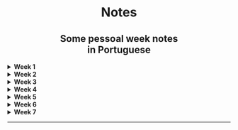  <h1 align="center">Notes </a> </h1>

  <h2 align="center"> Some pessoal week notes <br> in Portuguese</h2> 


<details>	
 <summary><b> Week 1 </b> </b></summary> 

 week 1
 --------
 O tópico desta semana é uma visão geral do que é a criptografia, bem como nosso primeiro exemplo de cifras. Os senhores aprenderão sobre pseudoaleatoriedade e como usá-la para criptografia. Também veremos algumas definições básicas de criptografia segura.

 --------
### **1. DES (Data Encryption Standard)**

- **Descrição**: Algoritmo de cifragem simétrica desenvolvido nos anos 70 pela IBM e padronizado pelo NIST em 1977.
- **Funcionamento**:
    - Usa **chave de 56 bits** (com 8 bits de paridade) e opera em **blocos de 64 bits**.
    - Realiza **16 rodadas** de permutações (P-boxes) e substituições (S-boxes), envolvendo uma função de expansão, XOR com a chave e substituição.
- **Propriedades**:
    - **Simetria**: Mesma chave para cifrar e decifrar.
    - **Eficiência**: Adequado para hardware dos anos 70/80.
- **Problemas**:
    - O tamanho pequeno da chave torna-o vulnerável a ataques de força bruta (quebrado em menos de 24 horas).
- **Status**: Substituído por algoritmos mais seguros (e.g., AES).

---

### **2. Triple DES (3DES)**

- **Descrição**: Extensão do DES para superar sua limitação de segurança.
- **Funcionamento**:
    - Aplica o DES três vezes sobre os dados: C=E(K3,D(K2,E(K1,M))).
        
        C=E(K3,D(K2,E(K1,M)))C = E(K_3, D(K_2, E(K_1, M)))
        
        - EEE: Cifragem.
        - DDD: Decifragem.
    - Pode operar com duas ou três chaves:
        - **Modo 2-chaves**: K1=K3 → Chave efetiva de 112 bits.
            
            K1=K3K_1 = K_3
            
        - **Modo 3-chaves**: Chave efetiva de 168 bits.
- **Propriedades**:
    - Resistente a ataques de força bruta e meet-in-the-middle.
    - Compatível com sistemas legados baseados em DES.
- **Problemas**:
    - Lento em comparação ao AES.
- **Status**: Gradualmente descontinuado em favor do AES (NIST descontinuou 3DES em 2023).

---

### **3. Double DES (2DES)**

- **Descrição**: Variante do DES que aplica o algoritmo duas vezes com duas chaves diferentes.
- **Funcionamento**:
    - C=E(K2,E(K1,M))C = E(K_2, E(K_1, M))C=E(K2,E(K1,M)), onde K1 e K2 são chaves independentes.
        
        K1K_1
        
        K2K_2
        
- **Problemas**:
    - Vulnerável ao ataque **meet-in-the-middle**, reduzindo a segurança efetiva de 112 bits para cerca de 257 operações (devido à necessidade de armazenamento e comparação de intermediários).
        
        2572^{57}
        
- **Status**: Não amplamente adotado, substituído por 3DES.

---

### **4. Triple DES em padrão NIST**

- **Descrição**: O NIST padronizou o 3DES para cenários de transição entre DES e AES.
- **Modos de operação**:
    - **ECB (Electronic Codebook)**: Divide os dados em blocos independentes (vulnerável a padrões repetidos).
    - **CBC (Cipher Block Chaining)**: Introduz encadeamento entre blocos para melhorar a segurança.
- **Problemas**:
    - Obsoleto devido ao desempenho inferior e aumento das vulnerabilidades teóricas (por exemplo, ataques de texto conhecido).
- **Status atual**: Descontinuado oficialmente pelo NIST em 2023.

---

### **5. AES (Advanced Encryption Standard)**

- **Descrição**: Algoritmo de cifragem simétrica que substituiu o DES/3DES como padrão em 2001.
- **Funcionamento**:
    - Baseado na cifra Rijndael.
    - Opera em **blocos de 128 bits**, com chaves de 128, 192 ou 256 bits.
    - Realiza 10, 12 ou 14 rodadas de operações, incluindo substituição (SubBytes), permutação (ShiftRows), mistura (MixColumns) e chave XOR (AddRoundKey).
- **Propriedades**:
    - Alta segurança e resistência contra ataques modernos, como análise diferencial ou de chave-relacionada.
    - Projetado para ser eficiente em hardware e software.
- **Uso**:
    - Amplamente adotado em protocolos de segurança (e.g., TLS, VPNs, criptografia de discos e dispositivos móveis).
- **Status**: Padrão global para cifragem simétrica.

---

### **6. LFSP (Linear Feedback Shift Register - Pseudo-Random)**

- **Descrição**: Um gerador de sequências pseudoaleatórias baseado em registradores de deslocamento com feedback linear.
- **Funcionamento**:
    - Um registro binário de tamanho n gera a próxima saída com base em valores anteriores e uma função de feedback.
        
        nn
        
    - Sequência periódica com bom desempenho estatístico.
- **Propriedades**:
    - Simples e eficiente em hardware.
    - Usado em cifras de fluxo e sistemas de comunicação (e.g., geração de chaves de sessão).
- **Problemas**:
    - **Inseguro para criptografia**: Se o estado interno for descoberto, as próximas saídas podem ser previstas.
- **Uso moderno**: Aplicações limitadas a sistemas onde segurança não é a prioridade principal.

---

### **7. PRG (Pseudo-Random Generator)**

- **Descrição**: Um algoritmo que expande uma semente curta em uma sequência de bits pseudoaleatórios, com aparência indistinguível de aleatórios.
- **Propriedades**:
    - Indistinguibilidade: Um PRG seguro torna suas saídas imprevisíveis.
    - Base em problemas difíceis (e.g., RSA, curvas elípticas) para segurança criptográfica.
- **Usos**:
    - Geração de chaves criptográficas.
    - Algoritmos de cifra de fluxo e protocolos de segurança.
- **Exemplo seguro**:
    - PRG baseados em AES ou funções hash modernas (SHA-256).
- **Status**: Fundamental para criptografia moderna.
 
 ------------------------------------------------------------------------
  </details>
 
  <details>	
 <summary><b> Week 2 </b></summary> 

week 2
--------

Apresentamos uma nova primitiva chamada cifra de bloco que nos permitirá criar formas mais poderosas de criptografia. Examinaremos algumas construções clássicas de cifras de bloco (AES e 3DES) e veremos como usá-las para criptografia. As cifras de bloco são o cavalo de batalha da criptografia e têm muitas aplicações. Na próxima semana, veremos como usar cifras de bloco para fornecer integridade de dados. A tarefa opcional de programação desta semana pede que os alunos criem um sistema de criptografia/descriptografia usando o AES.

--------
   
<h3 align="center"> <a> CPA Security : Semantic Security for many-time key</a>  </h3>

<h3 align="center">Ciphers insecure under CPA </h3>

Quando temos uma mensagem criptografia uma única vez, dado a mesma mensagem criptografada duas vezes não é realmente seguro pois, podemos mandar a mesma mensagem criptografada duas vezes, quando vemos que a forma semântica é a mesma, vemos que a forma semântica m1 e m2 semântica serão iguais, sabendo a forma que é a criptografia e descobrindo a mensagem secreta. Porque com o mesmo conteúdo nesses dois arquivos.

![image.png](https://i.imgur.com/A8up6Vw.png)

**Solution 1: Encriptação randomica:**

Uma forma que poderia ser abordada para resolver o problema de uma criptografia única seria a randomização dos caracteres criptografados.

Onde um algoritmo cifrado, será movido todo o texto para uma bola cheia de caracteres aleatórios com mensagens aleatórias, fazendo com o que o texto cifrado tenha o tamanho maior que o texto normal e não cifrado, fazendo com que texto simples tinha tenha o espaço maior de bits, fazendo com que por exemplo se o texto simples (não cifrado) tenha por volta de 128bits, o texto cifrado tenha que adicionar 128bits extras. o texto cifrado com o dobro do tamanho total do texto.

Portanto dessa forma a probabilidade da mesma mensagem cifrada mostrar textos diferentes é bem maior.

Então a criptografia randômica é uma boa solução mas em alguns casos ela realmente apresenta alguns custos.

![image.png](https://i.imgur.com/zGEIsWN.png)

**Solution 2: nonce-based Encryption:**

 Nonce é um valor publico, o adversário tem acesso a essa ao valor nonce, mas toda vez que for passada uma mensagem será escolhida um novo nonce para essa mensagem. ela não precisa sem segura e nem aleatória. O único requsito que o nonce tem que ser EXCLUSIVO. 

Um valor único que não pode ser repetir.

Um exemplo seria no protocolo http que por meio de um mecanismo de transporte confiável, que o pacotes enviados pelo remetente são considerados recebidos em ordem de destinatário. Portanto, se o remetente envia o pacote #5 e depois o pacote #6, o destinatário receberá o pacote o pacote #5 e em seguida o pacote #6 nessa ordem. Mostrando que teve mantida a ordem. 

Fazendo com que nesse caso não faça sentido incluir o nonce nos pacotes, porque o nonce está implícito entre os dois lados.

Ao contrario de por exemplo o protocolo Isec, que não garante a ordem de entrega dos pacotes, fazendo com que você possa receber o pacote #6 antes do pacote #5. Nsse caso, ainda é bom usar um contador de pacotes como nonce. mas agora o nonce precisa ser incluído no pacote para que o destinatário saiba qual nonce usar para descriptografar o pacote recebido.

Basicamente a criptografia baseada em nonce é uma maneira muito eficiente de obter segurança de CPA. Em particular, se o nonce estiber implícito, ele nem mesmo aumenta o tamanho do texto cifrado.

Nesse modo seria muito util na utilização de vários dispositivos, pode eu poderia ter dois dispositivos em lugares diferentes compartilhando a mesma mensagem, mas com crifras de nonce COMPLETAMENTE DIFERENTES, como em um laptop e um celular compatilhando a mesma mensagem mas com criptografias distintas uma da outra.

O NONCE SEMPRE VAI SER EXCLUSIVO.

<h3 align="center"> <a>CBC: Encadeamento de blocos de cifra. </a> </h3>

O encadeamento de blocos de cifra usa uma cifra de bloco para escolher a segurança do texto simples, em particular com o blocos de cifras aleatórios IVeX 

Utilizando o bloco cifrado na primeira cifra de bloco para passar uma mascara com os dois juntos para o segundo bloco de cifra e assim por diante, ate a 3 camada de m[3]

![image.png](https://i.imgur.com/bHkZwfx.png)

E o texto cifrado final será essencialmente o IV, o IV inical que escolhemos junto com todos os blocos de texto cifrado. Devo dizer que IV significa Vetor de Inicialização.

<h3 align="center"> <a>CBC: CPA Analysis </a> </h3>

No CBC, cada bloco cifrado é influenciado pelo bloco anterior e pelo vetor de inicialização (IV). Porém, se o IV for previsível ou reutilizado, o modo CBC pode se tornar vulnerável a ataques CPA. O atacante pode explorar a relação entre blocos de texto simples e cifrado para inferir informações sobre a chave ou os dados originais.

Tendo que ser muito muito muito meno que o valor de X. para descobrir o valor.

**CBC Não pode ser previsível, o invasor pode prever que o IV não é seguro para CPA**

![image.png](https://i.imgur.com/kSeXBoK.png)

An Exemple Crypto API (OpenSSL)

![image.png](https://i.imgur.com/xFAIjzg.png)

Muito importante que o programador saiba que isso precisa ser feito, caso contrário, a criptografia CBC é insegura. Um último detalhe técnico sobre CBC é o que fazer quando a mensagem não é um múltiplo do comprimento do bloco de cifra de bloco? Isso é o que fazemos se o último bloco de mensagem for menor que o comprimento do bloco AES, por exemplo? Então, o último bloco de mensagem tem menos de dezesseis bytes. E a resposta é se adicionarmos um pad ao último bloco para que ele fique com dezesseis bytes, tão longo quanto o tamanho do bloco AES. 
 Onde em um campo que você prencher 5 bytes com string de 55555 cada byte terá o valor de 5 em cada byte.
  Esse exemplo acontecer um problema quanto tiver 16 bytes
  
(copiei pq não entendiporranhumaaqui)<br>
Então suponha que o valor seja cinco, então ele simplesmente remove os últimos cinco bytes da mensagem. Agora a questão é o que fazemos se de fato a mensagem for um múltiplo de dezesseis bytes, então de fato nenhum preenchimento é necessário? Se não preenchermos nada, bem, isso é um problema porque o decifrador vai olhar para o último byte do último bloco que não faz parte da mensagem real e ele vai remover essa quantidade de bytes do texto simples. Então isso realmente seria um problema. Então a solução é, se de fato não houver nenhum preenchimento necessário, ainda assim temos que adicionar um bloco fictício. E já que adicionamos o bloco fictício, este seria um bloco que basicamente contém dezesseis bytes, cada um contendo o número dezesseis. Ok, então adicionamos essencialmente dezesseis blocos fictícios. O decifrador, que quando ele está decifrando, ele olha para o último byte do último bloco, ele vê que o valor é dezesseis, portanto ele remove o bloco inteiro. E o que sobra é o texto simples real. Então é um pouco lamentável que, de fato, se você estiver criptografando mensagens curtas com CBC e as mensagens tiverem, digamos, 32 bytes, então elas são um múltiplo de dezesseis bytes, então você tem que adicionar mais um bloco e fazer todos esses textos cifrados terem 48 bytes apenas para acomodar o preenchimento do CBC. Devo mencionar que há uma variante do CBC chamada CBC com roubo de texto cifrado que realmente evita esse problema.

Construction 2: Rand crt-mode

<h3 align="center"> <a>Randomized Counter Mode (CTR):</a> </h3>

![image.png](https://i.imgur.com/bx9KJRy.png)

É um modo de cifra de blocos que utiliza uma **PRF (Função Pseudoaleatória)** em vez de uma **PRP (Permutação Pseudoaleatória)**, tornando-o mais flexível que o CBC. No CTR, um vetor de inicialização (IV) aleatório é escolhido para cada mensagem. Este IV serve como base para gerar um "contador" que cifra os blocos da mensagem através de uma operação XOR com o resultado da função PRF.

**Principais Vantagens do CTR sobre o CBC:**

1. **Paralelização:**
    - CTR é totalmente paralelizável, permitindo a criptografia simultânea de blocos.
    - CBC é sequencial, dificultando o uso eficiente de hardware.
2. **Eficiência:**
    - Dispensa a operação de decriptação, utilizando apenas a PRF no sentido direto.
    - Compatível com primitivas como Salsa20 (uma PRF, não uma PRP).
3. **Segurança Aprimorada:**
    - CTR permite criptografar mais blocos com a mesma chave antes de comprometer a segurança, em comparação ao CBC.
    - CBC exige maior cautela na reutilização de chaves devido a parâmetros mais restritivos.
4. **Ausência de Problemas de Preenchimento:**
    - CBC requer a adição de blocos extras (dummy blocks) para mensagens que são múltiplos do tamanho do bloco.
    - CTR não enfrenta esse problema.
5. **Menor Expansão do Texto Cifrado:**
    - Em fluxos de mensagens pequenas, CBC expande significativamente o texto cifrado.
    - CTR mantém o tamanho do texto cifrado proporcional ao texto plano.

**Limitações de Ambos os Modos:**

- Tanto CBC quanto CTR garantem apenas confidencialidade, não fornecendo integridade.
- Para proteção contra adulterações, devem ser combinados com mecanismos de integridade, como autenticação criptográfica.

**Conclusão:**

O modo CTR supera o CBC em diversos aspectos cruciais: paralelização, segurança, eficiência e flexibilidade. Por isso, é amplamente recomendado em sistemas modernos. No entanto, ambos os modos devem ser complementados com mecanismos que garantam integridade para mitigar vulnerabilidades em cenários práticos.




 -----------------------------------------------------------------------------------------------------------------------------------------------
</details> 

<details>	
 <summary><b> Week 3 </b> </b></summary> 
 
week 3
--------
O tópico desta semana é a integridade dos dados. Discutiremos várias construções clássicas para sistemas MAC que são usadas para garantir a integridade dos dados. Por enquanto, discutiremos apenas como evitar a modificação de dados não secretos. Na próxima semana, voltaremos à criptografia e mostraremos como fornecer confidencialidade e integridade. O projeto de programação desta semana mostra como autenticar grandes arquivos de vídeo. Mesmo que o senhor não faça o projeto, leia a descrição do projeto - ele ensina um conceito importante chamado cadeia de hash.

--------
Um exemplo os arquivos do nosso disco no nosso Windows, que não são protegidos pois não tem problemas de confidencialidade ou em proteção de banners web onde eles também não tem medo de poderem copiar ou baixar as imagens no site… sem problemas de confidencialidade.

Mas existe outro caso MAC’s para fornecer integridade em mensagens, um código de autenticação que tem uma chave compartilhada entre ambos, onde com a mensagem gerada pelos dois junto com a tag de bob verifica se o valor vai ser “sim” ou “não”
![image.png](https://i.imgur.com/zFAvsLC.png)

Então considerando CRC, CRC é significa verifição de redundância cíclica. é mandada entro da tag de alice e mandada para a tag de bob para ver se o valor é correto ou não.

O problema desse modelo é que é muito facil para um atacante bloquear essa mensagem, e atacar emcima dela, só indo na mensagem m e tag que ela está completamente bloqueada (mesmo que ela esteja completamente encriptada, mas vai ser bloqueada) fazendo com que seja protegida por detecção de ataques randômicos mas não de ataques maliciosos. 

E nosso objetivo é garantir integridade até mesmo um atacante mal-intencionado não possa modificar as mensagens no caminho entre os dois.

Um chamado “Ataque de mensagem escolhida” que basicamente, Alice manda uma mensagem e quando enviada envia a tag junto com a mensagem fazendo com que ela envie as tag’s recebidas e manda para o atacante 

(Exemplo: Alice recebe um email, talvez Alice queria salvar o e-mail no disco , então ela computara a tag no disco , e ele peça para mandar mais informações, fazendo com que alice mande a sua tag junto com a tag do atacante que estava computavel no disco.

Esse caso dificuldade a criptografia da chave secreta aleatória. fazendo com que faça uma chave secreta errada.

A proteção de arquivos no sistema também é parecido com essa ideia, onde cada arquivo é seguro com uma tag, mas caso a maquina foi infectada as tag’s são modificadas em cada arquivo, fazendo com que o arquivo possa criar chaves validas em arquivos criados por ele mesmo, sem que o computador detecte essa invalidade pois ele é um programa valido pelo proprio dispositivo. 

Mas para contornar isso, precisar dar um reboot no sistema, e verificar o mac de cada arquivo, se ver que não tem tags validas o usuário detectará todos os arquivos que foram modificados pelo vírus. 

(o virus pode trocar os arquivos também, fazer com que um arquivo original seja copiado pelo virus, mas na verdade o arquivo original ser o arquivo detectado como viruse o virus ser o arquivo falando ser o orignal)

![image.png](https://i.imgur.com/a1MjkTN.png)

Os **Message Authentication Codes (MACs)** baseados em **Pseudo-Random Functions (PRFs)** são mecanismos criptográficos que garantem a integridade e autenticidade de mensagens. Esses MACs utilizam as propriedades das PRFs para gerar valores de autenticação difíceis de falsificar.

### Estrutura básica

Um MAC baseado em PRF funciona da seguinte forma:

1. Uma função PRF é usada como base, representada por Fk(x), onde:Fk(x)
    - k é uma chave secreta.
    - x é o valor de entrada (geralmente a mensagem ou uma transformação dela).
2. O MAC é gerado como MAC(k,m) = Fk(m), onde:MAC(k,m) = Fk(m)
    - k é a chave secreta compartilhada.
    - m é a mensagem que se deseja autenticar.

### Características principais

- **Integridade**: Um adversário não pode modificar a mensagem sem que o receptor perceba, pois a alteração resultaria em um MAC inválido.
- **Autenticidade**: Apenas quem conhece a chave secreta pode gerar o MAC correto para uma mensagem específica.
- **Segurança baseada na PRF**: A segurança do MAC depende da qualidade da PRF. Uma PRF bem projetada torna difícil para um adversário distinguir suas saídas de números verdadeiramente aleatórios.

### Vantagens dos MACs baseados em PRFs

1. **Eficiência computacional**: PRFs, como aquelas baseadas em construções de cifragem (por exemplo, AES), são rápidas e eficientes para aplicações práticas.
2. **Flexibilidade**: Podem ser aplicados a mensagens de tamanhos variados, geralmente usando técnicas como preenchimento ou divisão da mensagem em blocos.
3. **Segurança comprovada**: A segurança é formalmente analisada e está ligada à robustez da PRF subjacente.

### Exemplos práticos

Um exemplo comum de MAC baseado em PRF é o **HMAC (Hash-based Message Authentication Code)**. Ele utiliza uma função de hash criptográfica como PRF, combinando eficiência e segurança. A fórmula básica do HMAC é:

HMAC(k,m) = Hash((k ⊕ ipad) ∥ Hash((k ⊕ opad) ∥ m))

Onde:

- ⊕ é a operação XOR.
- ipad e opad são constantes específicas.
- Hash é uma função hash como SHA-256.

Esse tipo de MAC é amplamente usado em protocolos de segurança, como SSL/TLS, IPSec e outros.

**CBC-MAC:** 

tem uma simularidade muito grande com o AES, fazendo uma cifra por bloco, passando para cada matrix e criptando novamente.
![image](https://github.com/user-attachments/assets/d11e08d7-02c1-43bd-a169-b84d45826145)

Sendo no final uma chave independente F(k1) passando a tag depois disso tudo.

Fazendo com que o CBC-MAC seja seguro para mensagens de comprimento fixo, mas não é adequado para comprimentos variáveis sem modificações adicionais. Para aplicações práticas modernas, é recomendado o uso de **CMAC** ou outros esquemas de autenticação, como HMAC, que são mais robustos e seguros contra ataques conhecidos.

**NMAC:** 

Utiliza de uma forma um pouco diferente, a criptografia funciona onde os blocos criptografam a chave que está na função F passando pro cada bloco de M onde no final T que é a parte mais inidentificável do modelo NMAC, não sendo um mac muito seguro pois não conseguimos mapear este elemento T.

Um sistema de criptografia feita em cascata.
![image](https://github.com/user-attachments/assets/48a87ffc-1f5c-429d-9033-1629006585a8)

O **PMAC (Parallelizable Message Authentication Code)** e o **Carter-Wegman MAC** são métodos para gerar códigos de autenticação de mensagens (MACs), garantindo a integridade e autenticidade dos dados. Eis um resumo de ambos:

---

### **PMAC (Parallelizable Message Authentication Code)**

- **Definição**: Construção de MAC projetada para alta eficiência e paralelização.
- **Funcionamento**:
    1. Processa blocos de dados simultaneamente.
    2. Utiliza um cifrador de bloco (ex: AES) em modo especial para gerar o código de autenticação.
    3. Processa cada bloco independentemente, facilitando a execução paralela.
- **Vantagens**:
    - Ideal para sistemas modernos com suporte à computação paralela.
    - Oferece alta eficiência sem comprometer a segurança.
- **Aplicações**: Comum em sistemas que processam grandes volumes de dados rapidamente.

---

### **Carter-Wegman MAC**

- **Definição**: Técnica que combina hashing universal com criptografia para gerar MACs seguros.
- **Funcionamento**:
    1. Usa uma função de hashing universal para mapear a mensagem em um valor hash.
    2. Criptografa esse valor com uma chave secreta, gerando o MAC.
- **História**: Proposto por Carter e Wegman em 1981 como método eficiente de autenticação de mensagens.
- **Vantagens**:
    - Alta eficiência computacional.
    - Resistência a ataques de força bruta devido ao hashing universal.
- **Aplicações**: Usado em protocolos de rede e sistemas que priorizam eficiência e segurança.

---

### **Comparação**

| Característica | PMAC | Carter-Wegman MAC |
| --- | --- | --- |
| **Eficiência** | Alta, especialmente com paralelismo | Alta, devido ao uso de hashing |
| **Complexidade** | Relativamente mais complexo | Mais simples de implementar |
| **Uso** | Sistemas modernos e paralelos | Protocolos de rede e sistemas gerais |

Ambos os métodos têm características distintas e são aplicáveis conforme as necessidades de desempenho, segurança e simplicidade do sistema.

O **Generic Birthday Attack** é um conceito fundamental na criptografia relacionado ao **paradoxo do aniversário**. Ele explora a probabilidade de encontrar colisões em funções hash ou em outros contextos matemáticos. Eis um resumo:

---

### **Definição**

O Generic Birthday Attack é uma abordagem genérica, não específica de algoritmos, que busca encontrar colisões em funções hash ou problemas relacionados. Baseia-se na ideia de que, em um conjunto suficientemente grande, as chances de duas entradas diferentes gerarem o mesmo resultado (colisão) aumentam significativamente devido ao paradoxo do aniversário.

---

### **Funcionamento**

- Para uma função hash de comprimento n bits:n
    - A busca por colisões tem complexidade **O(2^(n/2))**, e não O(2^n), devido ao aumento exponencial da probabilidade de colisão conforme o número de entradas cresce.
        
        O(2^n)
        
    - O ataque envolve a geração de várias entradas e a comparação dos valores hash resultantes.
- Consiste em criar pares e verificar se há alguma repetição (colisão).

---

### **Exemplo**

- Considere uma função hash de 128 bits:
    - Embora haja 2^128 possibilidades únicas, o Generic Birthday Attack permite encontrar colisões com cerca de 2^64 tentativas, significativamente menos que uma busca exaustiva.
        
        2^128
        
        2^64
        

---

### **Implicações na Criptografia**

1. **Segurança de Funções Hash**:
    - Funções hash modernas (como SHA-256) são projetadas para resistir a esses ataques, garantindo comprimentos suficientemente grandes para n.
        
        n
        
    - O comprimento do hash deve ser o dobro da segurança desejada (por exemplo, para 128 bits de segurança, usam-se hashes de 256 bits).
2. **Certificados Digitais e Assinaturas**:
    - A resistência a colisões é crucial para evitar fraudes, como a falsificação de assinaturas digitais ou certificados.

---

### **Conclusão**

O Generic Birthday Attack não explora fraquezas específicas de uma função, mas sim uma propriedade estatística universal. Para resistir a ele, funções hash e algoritmos criptográficos devem ser projetados com tamanhos de chave e hash adequados, garantindo segurança contra colisões probabilísticas.

(foi de gepeto mesmo, minha tia não estava me deixando fazer)
 
-----------------------------------------------------------------------------------------------------------------------------------------------
  </details>

  <details>	
 <summary><b> Week 4</b> </b></summary> 
   
 week 4
 --------
 O tópico desta semana é criptografia autenticada: métodos de criptografia que garantem tanto a confidencialidade quanto a integridade. Também discutiremos alguns pontos importantes, como a forma de pesquisar dados criptografados. Esta é a nossa última semana de estudo  da criptografia simétrica. Na próxima semana, começaremos com o gerenciamento de chaves e a criptografia de chave pública. Como de costume, há também um projeto de programação de crédito extra. O projeto desta semana envolve um pouco de rede para experimentar um        ataque de texto cifrado escolhido em um site de brinquedo.
 
 --------
 ![image.png](https://i.imgur.com/qdRj6Ty.png)

Nesse exemplo vemos como seria o trafego de um sistema na internetem TCP/IP, passando o packet para o serv, e distribuindo para as respectivas portas.

![image.png](https://i.imgur.com/INe5NNO.png)

Neste exemplo vemos que o IPsec é mais seguro, pois o packet com uma chave, manda a mensagem criptografada com a chave pro serv, quanto o data desencripta a mensagem ai sendo transferida para a porta=80.

Passando para bob a mensagem correta.

Então agora gostaria de mostrar que sem integridade, nesta configuração, não podemos alcançar nenhuma forma de confidencialidade. 

![image.png](https://i.imgur.com/qAuv1PZ.png)

Pois quando caso um atacante intercepte a mensagem encaminhada para o webserver pode ser mudado para a porta de destino para bob, fazendo com que mensagens do server vai para o caminho errado e compartilhando prováveis informações sigilosas. ]

Vimos 2 exemplos que mostram como dois ataques ativos podem destruir completamente a criptografia segura do CPA.

**Authenticated Encryption**

**Authenticated Encryption (AE)** é uma abordagem criptográfica que combina duas funções fundamentais em uma única operação: **confidencialidade** e **autenticidade**. O objetivo principal do AE é garantir que os dados transmitidos ou armazenados não apenas permaneçam confidenciais (protegidos contra acesso não autorizado), mas também sejam autenticamente verificados (protegidos contra alterações não autorizadas).

![image.png](https://i.imgur.com/kEbOdMb.png)

Duas copias CCA game:

O termo "CCA" refere-se a "Chosen-Ciphertext Attack" (Ataque por Texto Cifrado Escolhido), um modelo de ataque na criptografia onde o atacante pode escolher textos cifrados específicos e obter suas respectivas decifrações. O objetivo é reunir informações que permitam deduzir a chave secreta ou comprometer a segurança do sistema criptográfico.

Existem duas principais variantes desse ataque:

1. **CCA1 (Ataque por Texto Cifrado Escolhido Não Adaptativo)**: O atacante escolhe um conjunto de textos cifrados para serem decifrados antes de receber o texto cifrado alvo. Após obter as decifrações desses textos, o atacante tenta inferir informações sobre o texto cifrado alvo, sem a possibilidade de realizar novas consultas de decifração após essa etapa.
2. **CCA2 (Ataque por Texto Cifrado Escolhido Adaptativo)**: Nesta variante mais poderosa, o atacante pode continuar a escolher e decifrar textos cifrados mesmo após receber o texto cifrado alvo, com a restrição de não consultar a decifração do próprio texto cifrado alvo. Essa capacidade adaptativa torna o ataque mais eficaz e representa um desafio maior para a segurança dos sistemas criptográficos.

Para proteger sistemas contra ataques CCA, é essencial utilizar esquemas de criptografia que ofereçam segurança comprovada contra esses tipos de ataques. Por exemplo, o esquema Cramer-Shoup é conhecido por ser seguro contra ataques CCA2.

Além disso, a implementação de medidas como a autenticação de mensagens pode ajudar a prevenir ataques CCA, garantindo que qualquer modificação não autorizada nos textos cifrados seja detectada.

Em resumo, os ataques CCA destacam a importância de desenvolver e implementar sistemas criptográficos robustos que resistam a adversários capazes de manipular e decifrar textos cifrados escolhidos, assegurando a confidencialidade e integridade das informações.

Agora vamos apresentar 3 exemplos

![image.png](https://i.imgur.com/epdh0Ra.png)

No exemplo SSL:  (Mac-then-Encrypt)

A forma como o SSL combina criptografia e MAC na esperança de obter criptografia autenticada, é basicamente, você pega o texto simples, ele passa antes um criptografia tag, no final passando a mensagem criptografada com a tag e descriptografa.

No exemplo IPsec: (Encrypt,then-mac)

( No exemplo manda um texto simples, é criptografada no inicio antes de ir, e é entregue para a tag com a mensagem criptografada.

No exemplo SSH: (encrypt-and-mac)

 é bem semelhante ao IPsec, mas a diferença é que a mensagem é computada no final com a tag, é não pelo texto criptografado.

### **1. GCM (Galois/Counter Mode)**

- **Tipo**: Modo autenticado de cifra.
- **Características**:
    - Combina confidencialidade e autenticidade.
    - Baseado no modo de contador (CTR) para criptografia.
    - Utiliza um código de autenticação universal de Galois (GHASH) para verificar a integridade e autenticidade.
- **Vantagens**:
    - Extremamente rápido, adequado para hardware e software.
    - Permite paralelismo eficiente.
- **Limitações**:
    - Vulnerável a reutilização do mesmo IV (vetor de inicialização) com a mesma chave, o que compromete segurança.
- **Usos**:
    - HTTPS, VPNs, protocolos de segurança de rede.

---

### **2. CCM (Counter with CBC-MAC)**

- **Tipo**: Modo autenticado de cifra.
- **Características**:
    - Combina CTR para criptografia e CBC-MAC para autenticação.
    - Funciona em blocos.
    - Requer que a cifra seja executada duas vezes: uma para criptografia e outra para autenticação.
- **Vantagens**:
    - Simplicidade e compatibilidade com implementações AES existentes.
    - É determinístico, útil para ambientes sensíveis à sincronização.
- **Limitações**:
    - Mais lento que GCM devido ao uso de CBC-MAC e processamento sequencial.
    - Não suporta paralelismo eficiente.
- **Usos**:
    - Ideal para sistemas embarcados e aplicações IoT (Internet das Coisas).

---

### **3. EAX (Encrypt-then-MAC Mode)**

- **Tipo**: Modo autenticado de cifra.
- **Características**:
    - Segue o paradigma **Encrypt-then-MAC**: primeiro criptografa os dados e, em seguida, calcula a autenticação.
    - Combina CTR para criptografia e CMAC para autenticação.
- **Vantagens**:
    - Flexível e altamente seguro devido à separação clara entre criptografia e autenticação.
    - Suporte a mensagens de comprimento variável.
- **Limitações**:
    - Desempenho inferior ao GCM em cenários de alta velocidade.
    - Requer múltiplas chamadas para a cifra subjacente (uma para CMAC e outra para CTR).
- **Usos**:
    - Aplicações onde a segurança e flexibilidade são mais críticas do que o desempenho bruto.

---

### Comparação Geral:

| Característica | **GCM** | **CCM** | **EAX** |
| --- | --- | --- | --- |
| **Velocidade** | Alta | Média | Média |
| **Paralelismo** | Sim | Não | Parcial |
| **Flexibilidade** | Alta | Baixa | Alta |
| **Complexidade** | Média | Baixa | Média |
| **Uso de IV Único** | Fundamental | Importante | Importante |

### **TLS (Transport Layer Security)**

O **TLS** é um protocolo criptográfico amplamente utilizado para garantir **segurança** e **privacidade** em comunicações digitais, especialmente na internet.

---

### **Objetivos principais:**

1. **Confidencialidade**: Garantir que as informações trocadas não sejam acessíveis por terceiros.
2. **Integridade**: Assegurar que os dados não sejam alterados durante a transmissão.
3. **Autenticação**: Verificar a identidade das partes envolvidas na comunicação (como o cliente e o servidor).

---

### **Principais componentes:**

1. **Handshake Protocol**:
    - Etapa inicial onde cliente e servidor negociam:
        - Versão do protocolo.
        - Algoritmos criptográficos.
        - Troca de chaves para estabelecer um canal seguro.
    - Pode incluir autenticação mútua (geralmente apenas o servidor é autenticado via certificado).
2. **Registro de Dados (Record Protocol)**:
    - Define como os dados são fragmentados, comprimidos, criptografados e autenticados antes de serem enviados.
3. **Alert Protocol**:
    - Utilizado para comunicação de erros ou alertas entre cliente e servidor.
4. **Change Cipher Spec Protocol**:
    - Sinaliza a troca de parâmetros de criptografia durante a conexão.

---

### **Principais versões:**

1. **TLS 1.0 e 1.1**:
    - Obsoletos devido a vulnerabilidades e métodos de criptografia ultrapassados.
2. **TLS 1.2**:
    - Introduziu maior flexibilidade na escolha de algoritmos de criptografia.
    - Suporta AEAD (Authenticated Encryption with Associated Data), como GCM.
    - Ainda amplamente usado.
3. **TLS 1.3** (atual):
    - Mais seguro e eficiente.
    - Removeu algoritmos inseguros (ex.: MD5, SHA-1, RC4).
    - Melhorou a performance reduzindo o número de round trips no handshake.

---

### **Principais algoritmos usados em TLS:**

1. **Criptografia de Chave Pública**:
    - RSA, Diffie-Hellman, ECDH.
2. **Assinaturas Digitais**:
    - RSA, ECDSA.
3. **Criptografia Simétrica**:
    - AES (com GCM ou CBC), ChaCha20.
4. **Funções Hash**:
    - SHA-256, SHA-384.

---

### **Fluxo típico de uma conexão TLS**:

1. **Handshake**:
    - Cliente e servidor negociam parâmetros de criptografia.
    - O servidor envia seu certificado para autenticação.
    - Chaves são trocadas e geradas.
2. **Estabelecimento de Sessão**:
    - Um canal seguro é configurado.
3. **Transferência de Dados**:
    - Os dados são criptografados e transmitidos.
4. **Encerramento**:
    - As partes encerram a conexão de forma segura.

---

### **Usos comuns do TLS:**

- **HTTPS**: Proteger sites e aplicativos web.
- **E-mail**: SMTP, IMAP e POP3 seguros.
- **VPNs**: Garantir segurança em conexões remotas.
- **Outros protocolos**: FTPS, XMPP, entre outros.

O **TLS** é fundamental para a segurança digital moderna. O uso da versão mais recente (**TLS 1.3**) é recomendado para aproveitar melhor desempenho e maior segurança.

-----------------------------------------------------------------------------------------------------------------------------------------------
  </details>

<details>	
 <summary><b> Week 5 </b> </b></summary> 
 
week 5
--------
O tópico desta semana é a troca básica de chaves: como configurar uma chave secreta entre duas partes. Por enquanto, consideramos apenas protocolos seguros contra espionagem. Essa pergunta motiva os principais conceitos de criptografia de chave pública, mas antes de criarmos sistemas de chave pública, precisamos fazer um breve desvio e abordar alguns conceitos básicos da teoria dos números computacionais. Começaremos com algoritmos que remontam à antiguidade (Euclides) e chegaremos até Fermat, Euler e Legendre. Também mencionaremos de passagem alguns conceitos úteis da matemática do século XX. Na próxima semana, faremos bom uso do nosso trabalho árduo desta semana e construiremos vários sistemas de criptografia de chave pública.

--------
 
-----------------------------------------------------------------------------------------------------------------------------------------------
  </details>

  <details>	
 <summary><b> Week 6 </b> </b></summary> 
   
week 6
--------
O tópico desta semana é a criptografia de chave pública: como criptografar usando uma chave pública e descriptografar usando uma chave secreta. A criptografia de chave pública é usada para o gerenciamento de chaves em sistemas de arquivos criptografados, em sistemas de mensagens criptografadas e para muitas outras tarefas. Os vídeos abrangem duas famílias de sistemas de criptografia de chave pública: uma baseada em funções de alçapão (RSA em particular) e outra baseada no protocolo Diffie-Hellman. Construímos sistemas que são seguros contra adulteração, também conhecidos como segurança de texto cifrado escolhido (segurança CCA). Houve uma grande quantidade de pesquisas sobre segurança CCA na última década e, dado o tempo alocado, podemos apenas resumir os principais resultados dos últimos anos. As aulas contêm sugestões de leituras adicionais para os interessados em saber mais sobre sistemas de chave pública com segurança CCA. O conjunto de problemas desta semana envolve um pouco mais de matemática do que o normal, mas deve expandir seu conhecimento sobre criptografia de chave pública. Por favor, não se acanhe em postar perguntas no fórum. Esta é a última semana do curso Crypto I. Espero que todos tenham aprendido muito e aproveitado o material. A criptografia é um belo tópico com muitos problemas em aberto e espaço para mais pesquisas. Espero vê-los em Crypto II, onde abordaremos outros tópicos básicos e alguns tópicos mais avançados.


--------


-----------------------------------------------------------------------------------------------------------------------------------------------
  </details>

<details>	
 <summary><b> Week 7 </b> </b></summary> 
 
Certificado
--------
Parabéns! Chegamos ao final do curso. Este módulo contém apenas o certificado do curso. Foi um percurso desafiador, mas recompensador e valioso!

--------

-----------------------------------------------------------------------------------------------------------------------------------------------
  </details>

----------------------------

